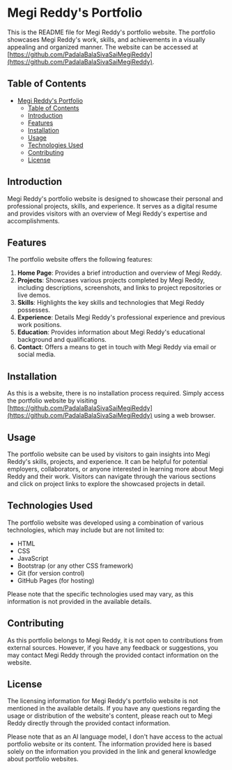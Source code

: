 # Megi Reddy's Portfolio

This is the README file for Megi Reddy's portfolio website. The portfolio showcases Megi Reddy's work, skills, and achievements in a visually appealing and organized manner. The website can be accessed at [https://github.com/PadalaBalaSivaSaiMegiReddy](https://github.com/PadalaBalaSivaSaiMegiReddy).

## Table of Contents

- [Megi Reddy's Portfolio](#megi-reddys-portfolio)
  - [Table of Contents](#table-of-contents)
  - [Introduction](#introduction)
  - [Features](#features)
  - [Installation](#installation)
  - [Usage](#usage)
  - [Technologies Used](#technologies-used)
  - [Contributing](#contributing)
  - [License](#license)

## Introduction

Megi Reddy's portfolio website is designed to showcase their personal and professional projects, skills, and experience. It serves as a digital resume and provides visitors with an overview of Megi Reddy's expertise and accomplishments.

## Features

The portfolio website offers the following features:

1. **Home Page**: Provides a brief introduction and overview of Megi Reddy.
2. **Projects**: Showcases various projects completed by Megi Reddy, including descriptions, screenshots, and links to project repositories or live demos.
3. **Skills**: Highlights the key skills and technologies that Megi Reddy possesses.
4. **Experience**: Details Megi Reddy's professional experience and previous work positions.
5. **Education**: Provides information about Megi Reddy's educational background and qualifications.
6. **Contact**: Offers a means to get in touch with Megi Reddy via email or social media.

## Installation

As this is a website, there is no installation process required. Simply access the portfolio website by visiting [https://github.com/PadalaBalaSivaSaiMegiReddy](https://github.com/PadalaBalaSivaSaiMegiReddy) using a web browser.

## Usage

The portfolio website can be used by visitors to gain insights into Megi Reddy's skills, projects, and experience. It can be helpful for potential employers, collaborators, or anyone interested in learning more about Megi Reddy and their work. Visitors can navigate through the various sections and click on project links to explore the showcased projects in detail.

## Technologies Used

The portfolio website was developed using a combination of various technologies, which may include but are not limited to:

- HTML
- CSS
- JavaScript
- Bootstrap (or any other CSS framework)
- Git (for version control)
- GitHub Pages (for hosting)

Please note that the specific technologies used may vary, as this information is not provided in the available details.

## Contributing

As this portfolio belongs to Megi Reddy, it is not open to contributions from external sources. However, if you have any feedback or suggestions, you may contact Megi Reddy through the provided contact information on the website.

## License

The licensing information for Megi Reddy's portfolio website is not mentioned in the available details. If you have any questions regarding the usage or distribution of the website's content, please reach out to Megi Reddy directly through the provided contact information.

Please note that as an AI language model, I don't have access to the actual portfolio website or its content. The information provided here is based solely on the information you provided in the link and general knowledge about portfolio websites.
